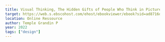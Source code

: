 ```yaml
---
title: Visual Thinking, The Hidden Gifts of People Who Think in Pictures, Patterns, and Abstractions.
target: https://web.s.ebscohost.com/ehost/ebookviewer/ebook?sid=ad8716d7-089b-4c1e-af0b-dd86acc522ba%40redis&ppid=Page-__-1&vid=0&format=EK
location: Online Ressource
author: Temple Grandin P
year: 2022
tags: ["design"]
---
```

